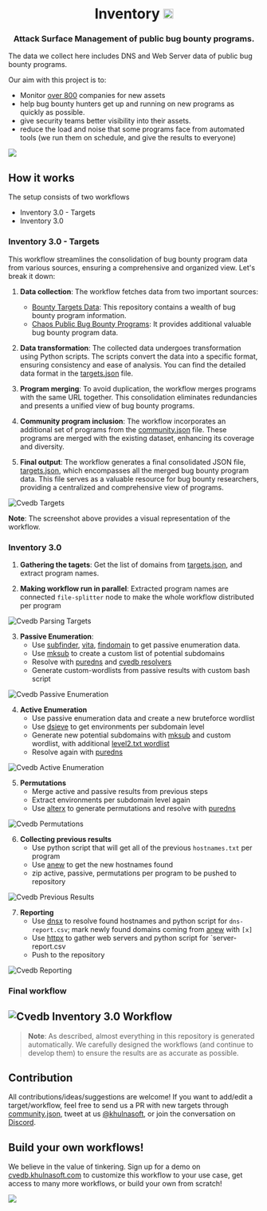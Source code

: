 <h1 align="center">Inventory <a href="https://twitter.com/intent/tweet?text=Inventory%20-%20Asset%20Inventory%20of%20public%20bug%20bounty%20programs.%20https://github.com/cvedb/inventory%20by%20%40khulnasoft&hashtags=security,bugbounty,bugbountytips,assets,infosec,cybersecurity,recon,reconnaissance"><img src="https://img.shields.io/badge/Tweet--lightgrey?logo=twitter&style=social" alt="Tweet" height="20"/></a></h1>
<h3 align="center">Attack Surface Management of public bug bounty programs.</h3>

The data we collect here includes DNS and Web Server data of public bug bounty programs.

Our aim with this project is to:

- Monitor [over 800](targets.json) companies for new assets
- help bug bounty hunters get up and running on new programs as quickly as possible.
- give security teams better visibility into their assets.
- reduce the load and noise that some programs face from automated tools (we run them on schedule, and give the results to everyone)

[<img src="screenshots/banner.png" />](https://cvedb.io/auth/register)

## How it works

The setup consists of two workflows

* Inventory 3.0 - Targets
* Inventory 3.0

### Inventory 3.0 - Targets

This workflow streamlines the consolidation of bug bounty program data from various sources, ensuring a comprehensive and organized view. Let's break it down:

1. **Data collection**: The workflow fetches data from two important sources:
   - [Bounty Targets Data](https://github.com/arkadiyt/bounty-targets-data): This repository contains a wealth of bug bounty program information.
   - [Chaos Public Bug Bounty Programs](https://github.com/projectdiscovery/public-bugbounty-programs): It provides additional valuable bug bounty program data.

2. **Data transformation**: The collected data undergoes transformation using Python scripts. The scripts convert the data into a specific format, ensuring consistency and ease of analysis. You can find the detailed data format in the [targets.json](targets.json) file.

3. **Program merging**: To avoid duplication, the workflow merges programs with the same URL together. This consolidation eliminates redundancies and presents a unified view of bug bounty programs.

4. **Community program inclusion**: The workflow incorporates an additional set of programs from the [community.json](community.json) file. These programs are merged with the existing dataset, enhancing its coverage and diversity.

5. **Final output**: The workflow generates a final consolidated JSON file, [targets.json](targets.json), which encompasses all the merged bug bounty program data. This file serves as a valuable resource for bug bounty researchers, providing a centralized and comprehensive view of programs.

![Cvedb Targets](screenshots/inventory-3.0-targets.png)

**Note**: The screenshot above provides a visual representation of the workflow.


### Inventory 3.0

1. **Gathering the tagets**: Get the list of domains from [targets.json](targets.json), and extract program names.

2. **Making workflow run in parallel**: Extracted program names are connected `file-splitter` node to make the whole workflow distributed per program

![Cvedb Parsing Targets](screenshots/inventory-3.0-parsing-targets.png)


3. **Passive Enumeration**: 
   * Use [subfinder](https://github.com/projectdiscovery/subfinder), [vita](https://github.com/junnlikestea/vita), [findomain](https://github.com/Findomain/Findomain) to get passive enumeration data.
   * Use [mksub](https://github.com/cvedb/mksub) to create a custom list of potential subdomains
   * Resolve with [puredns](https://github.com/d3mondev/puredns) and [cvedb resolvers](https://github.com/cvedb/resolvers)
   * Generate custom-wordlists from passive results with custom bash script

![Cvedb Passive Enumeration](screenshots/inventory-3.0-passive.png)

4. **Active Enumeration**
   * Use passive enumeration data and create a new bruteforce wordlist 
   * Use [dsieve](https://github.com/cvedb/dsieve) to get environments per subdomain level
   * Generate new potential subdomains with [mksub](https://github.com/cvedb/mksub) and custom wordlist, with additional [level2.txt wordlist](https://github.com/cvedb/wordlists/blob/main/inventory/levels/level2.txt)
   * Resolve again with [puredns](https://github.com/d3mondev/puredns)
 

![Cvedb Active Enumeration](screenshots/inventory-3.0-environments.png)

5. **Permutations**
   * Merge active and passive results from previous steps
   * Extract environments per subdomain level again
   * Use [alterx](https://github.com/projectdiscovery/alterx) to generate permutations and resolve with [puredns](https://github.com/d3mondev/puredns)

![Cvedb Permutations](screenshots/inventory-3.0-permutations.png)

6. **Collecting previous results**
   * Use python script that will get all of the previous `hostnames.txt` per program
   * Use [anew](https://github.com/tomnomnom/anew) to get the new hostnames found 
   * zip active, passive, permutations per program to be pushed to repository

![Cvedb Previous Results](screenshots/inventory-3.0-previous-results.png)

7. **Reporting**
   * Use [dnsx](https://github.com/projectdiscovery/dnsx) to resolve found hostnames and python script for `dns-report.csv`; mark newly found domains coming from [anew](https://github.com/tomnomnom/anew) with `[x]`
   * Use [httpx](https://github.com/projectdiscovery/httpx) to gather web servers and python script for `server-report.csv
   * Push to the repository

![Cvedb Reporting](screenshots/inventory-3.0-reporting.png "Cvedb Workflow - Inventory 3.0 - Targets")

### Final workflow

![Cvedb Inventory 3.0 Workflow](screenshots/inventory-3.0.png "Cvedb Workflow - Inventory 3.0 - Targets")
---

> **Note**: As described, almost everything in this repository is generated automatically. We carefully designed the workflows (and continue to develop them) to ensure the results are as accurate as possible.

## Contribution
All contributions/ideas/suggestions are welcome! If you want to add/edit a target/workflow, feel free to send us a PR with new targets through [community.json](community.json), tweet at us [@khulnasoft](https://twitter.com/khulnasoft), or join the conversation on [Discord](https://discord.gg/7HZmFYTGcQ).

## Build your own workflows!
We believe in the value of tinkering. Sign up for a demo on [cvedb.khulnasoft.com](https://cvedb.khulnasoft.com) to customize this workflow to your use case, get access to many more workflows, or build your own from scratch!

[<img src="screenshots/banner.png" />](https://cvedb.io/auth/register)